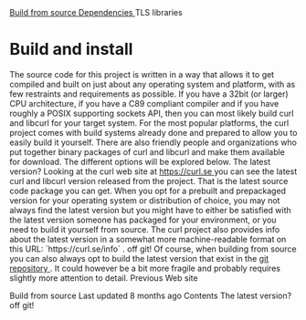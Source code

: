 <a href="layout.html" class="navButton-94f2579c--pageItemWithChildrenNested-2c5d8183--navButtonClickable-161b88ca">
</a>
<a href="options.html" class="navButton-94f2579c--pageItemWithChildrenNested-2c5d8183--navButtonClickable-161b88ca">
</a>
<a href="style.html" class="navButton-94f2579c--pageItemWithChildrenNested-2c5d8183--navButtonClickable-161b88ca">
</a>
<a href="contributing.html" class="navButton-94f2579c--pageItemWithChildrenNested-2c5d8183--navButtonClickable-161b88ca">
</a>
<a href="reportvuln.html" class="navButton-94f2579c--pageItemWithChildrenNested-2c5d8183--navButtonClickable-161b88ca">
</a>
<a href="web.html" class="navButton-94f2579c--pageItemWithChildrenNested-2c5d8183--navButtonClickable-161b88ca">
</a>
<a href="build/fromsource.html" class="navButton-94f2579c--pageItemWithChildrenNested-2c5d8183--navButtonClickable-161b88ca">
<span class="text-4505230f--UIH300-2063425d--textContentFamily-49a318e1--navButtonLabel-14a4968f">Build from source</span>
</a>
<a href="build/deps.html" class="navButton-94f2579c--pageItemWithChildrenNested-2c5d8183--navButtonClickable-161b88ca">
<span class="text-4505230f--UIH300-2063425d--textContentFamily-49a318e1--navButtonLabel-14a4968f">Dependencies</span>
</a>
<span class="text-4505230f--UIH300-2063425d--textContentFamily-49a318e1--navButtonLabel-14a4968f">TLS libraries</span>

# <span class="text-4505230f--DisplayH900-bfb998fa--textContentFamily-49a318e1">Build and install</span>
<span class="text-4505230f--UIH300-2063425d--textUIFamily-5ebd8e40--text-8ee2c8b2">
</span>
<span class="text-4505230f--UIH300-2063425d--textUIFamily-5ebd8e40--text-8ee2c8b2">
</span>
<span class="text-4505230f--TextH400-3033861f--textContentFamily-49a318e1">
<span data-key="90e742effb864ec599dd38c4d9c5168b">
<span data-offset-key="90e742effb864ec599dd38c4d9c5168b:0">The source code for this project is written in a way that allows it to get compiled and built on just about any operating system and platform, with as few restraints and requirements as possible.</span>
</span>
</span>
<span class="text-4505230f--TextH400-3033861f--textContentFamily-49a318e1">
<span data-key="1e60693bb6e347568b6eceba8b7b3326">
<span data-offset-key="1e60693bb6e347568b6eceba8b7b3326:0">If you have a 32bit (or larger) CPU architecture, if you have a C89 compliant compiler and if you have roughly a POSIX supporting sockets API, then you can most likely build curl and libcurl for your target system.</span>
</span>
</span>
<span class="text-4505230f--TextH400-3033861f--textContentFamily-49a318e1">
<span data-key="363d783d6a78447e86882578cec0a21b">
<span data-offset-key="363d783d6a78447e86882578cec0a21b:0">For the most popular platforms, the curl project comes with build systems already done and prepared to allow you to easily build it yourself.</span>
</span>
</span>
<span class="text-4505230f--TextH400-3033861f--textContentFamily-49a318e1">
<span data-key="59207e191d234dfc8f8f5b2f105f5341">
<span data-offset-key="59207e191d234dfc8f8f5b2f105f5341:0">There are also friendly people and organizations who put together binary packages of curl and libcurl and make them available for download. The different options will be explored below.</span>
</span>
</span>
<span class="text-4505230f--HeadingH700-04e1a2a3--textContentFamily-49a318e1">
<span data-key="794bcb52cbd6477fbb4f4be0eb51f9f0">
<span data-offset-key="794bcb52cbd6477fbb4f4be0eb51f9f0:0">The latest version?</span>
</span>
</span>
<span class="text-4505230f--TextH400-3033861f--textContentFamily-49a318e1">
<span data-key="6bbc576454ae403e954336c1f5569fad">
<span data-offset-key="6bbc576454ae403e954336c1f5569fad:0">Looking at the curl web site at </span>
</span>
<a href="https://curl.se/" class="link-a079aa82--primary-53a25e66--link-faf6c434">
<span data-key="9b3916745ccf4277a633cb64fb34cf08">
<span data-offset-key="9b3916745ccf4277a633cb64fb34cf08:0">https://curl.se</span>
</span>
</a>
<span data-key="ce83e594ceb64cb2a8254a11fe95e1ea">
<span data-offset-key="ce83e594ceb64cb2a8254a11fe95e1ea:0"> you can see the latest curl and libcurl version released from the project. That is the latest source code package you can get.</span>
</span>
</span>
<span class="text-4505230f--TextH400-3033861f--textContentFamily-49a318e1">
<span data-key="24245fc1af3a427fbf48ae7d44d1c7e8">
<span data-offset-key="24245fc1af3a427fbf48ae7d44d1c7e8:0">When you opt for a prebuilt and prepackaged version for your operating system or distribution of choice, you may not always find the latest version but you might have to either be satisfied with the latest version someone has packaged for your environment, or you need to build it yourself from source.</span>
</span>
</span>
<span class="text-4505230f--TextH400-3033861f--textContentFamily-49a318e1">
<span data-key="502efd3d7cd245cd8369bb55b49654a9">
<span data-offset-key="502efd3d7cd245cd8369bb55b49654a9:0">The curl project also provides info about the latest version in a somewhat more machine-readable format on this URL: </span>
<span data-offset-key="502efd3d7cd245cd8369bb55b49654a9:1">`https://curl.se/info`</span>
<span data-offset-key="502efd3d7cd245cd8369bb55b49654a9:2">.</span>
</span>
</span>
<span class="text-4505230f--HeadingH700-04e1a2a3--textContentFamily-49a318e1">
<span data-key="17edc5ec99d44206a533f60ee47a5539">
<span data-offset-key="17edc5ec99d44206a533f60ee47a5539:0">off git!</span>
</span>
</span>
<span class="text-4505230f--TextH400-3033861f--textContentFamily-49a318e1">
<span data-key="3785981fc46549d0bc90fb031dcb1940">
<span data-offset-key="3785981fc46549d0bc90fb031dcb1940:0">Of course, when building from source you can also always opt to build the latest version that exist in the </span>
</span>
<a href="https://github.com/curl/curl" class="link-a079aa82--primary-53a25e66--link-faf6c434">
<span data-key="e2203738c7a14d3c9bfbd633ded4cda0">
<span data-offset-key="e2203738c7a14d3c9bfbd633ded4cda0:0">git repository</span>
</span>
</a>
<span data-key="c145ce1b495545dda13a7a3c1df57d4d">
<span data-offset-key="c145ce1b495545dda13a7a3c1df57d4d:0">. It could however be a bit more fragile and probably requires slightly more attention to detail.</span>
</span>
</span>
<a href="web.html" class="reset-3c756112--card-6570f064--whiteCard-fff091a4--cardPrevious-56a5e674">
</a>
<span class="text-4505230f--TextH200-a3425406--textContentFamily-49a318e1">Previous</span>
<span class="text-4505230f--UIH400-4e41e82a--textContentFamily-49a318e1">Web site</span>
<a href="build/fromsource.html" class="reset-3c756112--card-6570f064--whiteCard-fff091a4--cardNext-19241c42">
</a>

<span class="text-4505230f--UIH400-4e41e82a--textContentFamily-49a318e1">Build from source</span>
<span class="text-4505230f--TextH200-a3425406--textContentFamily-49a318e1">Last updated 8 months ago</span>
<span class="text-4505230f--InfoH100-1e92e1d1--textContentFamily-49a318e1">Contents</span>
<a href="build.html#the-latest-version" class="reset-3c756112--menuItem-aa02f6ec--menuItemLight-757d5235--menuItemInline-173bdf97--pageTocItem-f4427024">
</a>
<span class="text-4505230f--UIH300-2063425d--textContentFamily-49a318e1">
<span class="text-4505230f--UIH200-50ead35f--textContentFamily-49a318e1">The latest version?</span>
</span>
<a href="build.html#off-git" class="reset-3c756112--menuItem-aa02f6ec--menuItemLight-757d5235--menuItemInline-173bdf97--pageTocItem-f4427024">
</a>
<span class="text-4505230f--UIH300-2063425d--textContentFamily-49a318e1">
<span class="text-4505230f--UIH200-50ead35f--textContentFamily-49a318e1">off git!</span>
</span>
